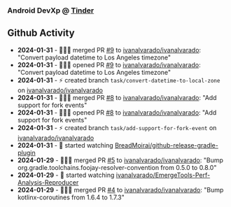 ### Android DevXp @ [Tinder](https://medium.com/tinder)

## Github Activity
- **2024-01-31** - 🧑🏻‍💻 merged PR [#9](https://github.com/ivanalvarado/ivanalvarado/pull/9) to [ivanalvarado/ivanalvarado](https://github.com/ivanalvarado/ivanalvarado): "Convert payload datetime to Los Angeles timezone"
- **2024-01-31** - 🧑🏻‍💻 opened PR [#9](https://github.com/ivanalvarado/ivanalvarado/pull/9) to [ivanalvarado/ivanalvarado](https://github.com/ivanalvarado/ivanalvarado): "Convert payload datetime to Los Angeles timezone"
- **2024-01-31** - ⚡️ created branch `task/convert-datetime-to-local-zone` on [ivanalvarado/ivanalvarado](https://github.com/ivanalvarado/ivanalvarado)
- **2024-01-31** - 🧑🏻‍💻 merged PR [#8](https://github.com/ivanalvarado/ivanalvarado/pull/8) to [ivanalvarado/ivanalvarado](https://github.com/ivanalvarado/ivanalvarado): "Add support for fork events"
- **2024-01-31** - 🧑🏻‍💻 opened PR [#8](https://github.com/ivanalvarado/ivanalvarado/pull/8) to [ivanalvarado/ivanalvarado](https://github.com/ivanalvarado/ivanalvarado): "Add support for fork events"
- **2024-01-31** - ⚡️ created branch `task/add-support-for-fork-event` on [ivanalvarado/ivanalvarado](https://github.com/ivanalvarado/ivanalvarado)
- **2024-01-31** - 👀 started watching [BreadMoirai/github-release-gradle-plugin](https://github.com/BreadMoirai/github-release-gradle-plugin)
- **2024-01-29** - 🧑🏻‍💻 merged PR [#5](https://github.com/ivanalvarado/ivanalvarado/pull/5) to [ivanalvarado/ivanalvarado](https://github.com/ivanalvarado/ivanalvarado): "Bump org.gradle.toolchains.foojay-resolver-convention from 0.5.0 to 0.8.0"
- **2024-01-29** - 👀 started watching [ivanalvarado/EmergeTools-Perf-Analysis-Reproducer](https://github.com/ivanalvarado/EmergeTools-Perf-Analysis-Reproducer)
- **2024-01-29** - 🧑🏻‍💻 merged PR [#4](https://github.com/ivanalvarado/ivanalvarado/pull/4) to [ivanalvarado/ivanalvarado](https://github.com/ivanalvarado/ivanalvarado): "Bump kotlinx-coroutines from 1.6.4 to 1.7.3"